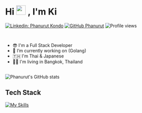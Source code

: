 
<div align="left">
<!--   <img src="https://user-images.githubusercontent.com/49369000/166978626-943c3986-4dab-4213-bffc-f1693958ca29.gif" width="100%">  -->
  <h1> 
    Hi <img src="https://raw.githubusercontent.com/MartinHeinz/MartinHeinz/master/wave.gif" width="30px"> , I'm Ki
  </h1> 
  
  [![Linkedin: Phanurut Kondo](https://img.shields.io/badge/-Phanurut_Kondo-blue?style=flat-square&logo=Linkedin&logoColor=white&link=https://www.linkedin.com/in/phanurut-kondo/)](https://www.linkedin.com/in/phanurut-kondo/)
  [![GitHub Phanurut](https://img.shields.io/github/followers/kondohiroki?label=follow&style=social)](https://github.com/kondohiroki)
  ![Profile views](https://gpvc.arturio.dev/kondohiroki)
</div>

</br>

- 😎 I'm a Full Stack Developer 
- 🔭 I’m currently working on (Golang)
- 🇹🇭 I'm Thai & Japanese
- 🚶‍♂️ I'm living in Bangkok, Thailand
<!-- - 🌱 I’m currently learning  -->
<!-- - 👯 I’m looking to collaborate on ... -->
<!-- - 🤔 I’m looking for help with ... -->
<!-- - 💬 Ask me about ... -->
<!-- - 📫 How to reach me: ... -->
<!-- - 😄 Pronouns: ... -->
<!-- - ⚡ Fun fact: ... -->

</br>
<div align="left">
  <img align="center" src="https://github-readme-stats.vercel.app/api?username=kondohiroki&include_all_commits=true&count_private=true&show_icons=true&theme=radical" alt="Phanurut's GitHub stats">
</div>


## Tech Stack
[![My Skills](https://skillicons.dev/icons?i=go,laravel,nodejs,vue)](https://skillicons.dev)
